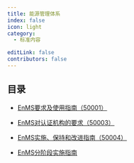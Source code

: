 ```yaml
---
title: 能源管理体系
index: false
icon: light
category:
  - 标准内容

editLink: false
contributors: false
---
```


## 目录

- [EnMS要求及使用指南（50001）](50001.md)

- [EnMS对认证机构的要求（50003）](50003.md)

- [EnMS实施、保持和改进指南（50004）](50004.md)

- [EnMS分阶段实施指南](50005.md)
